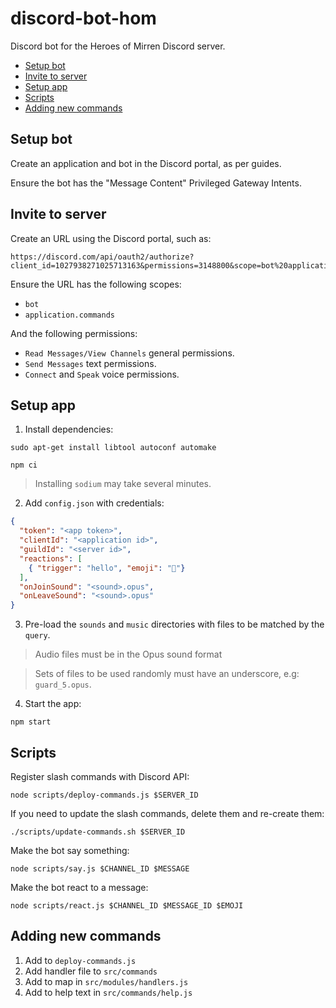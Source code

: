 # discord-bot-hom

Discord bot for the Heroes of Mirren Discord server.

* [Setup bot](#setup-bot)
* [Invite to server](#invite-to-server)
* [Setup app](#setup-app)
* [Scripts](#scripts)
* [Adding new commands](#adding-new-commands)


## Setup bot

Create an application and bot in the Discord portal, as per guides.

Ensure the bot has the "Message Content" Privileged Gateway Intents.


## Invite to server

Create an URL using the Discord portal, such as:

```
https://discord.com/api/oauth2/authorize?client_id=1027938271025713163&permissions=3148800&scope=bot%20applications.commands
```

Ensure the URL has the following scopes:

* `bot`
* `application.commands`

And the following permissions:

* `Read Messages/View Channels` general permissions.
* `Send Messages` text permissions.
* `Connect` and `Speak` voice permissions.


## Setup app

1. Install dependencies:

```
sudo apt-get install libtool autoconf automake
```

```
npm ci
```

> Installing `sodium` may take several minutes.

2. Add `config.json` with credentials:

```json
{
  "token": "<app token>",
  "clientId": "<application id>",
  "guildId": "<server id>",
  "reactions": [
    { "trigger": "hello", "emoji": "👋"}
  ],
  "onJoinSound": "<sound>.opus",
  "onLeaveSound": "<sound>.opus"
}
```

3. Pre-load the `sounds` and `music` directories with files to be matched by the `query`.

> Audio files must be in the Opus sound format

> Sets of files to be used randomly must have an underscore, e.g: `guard_5.opus`.

4. Start the app:

```
npm start
```


## Scripts

Register slash commands with Discord API:

```
node scripts/deploy-commands.js $SERVER_ID
```

If you need to update the slash commands, delete them and re-create them:

```
./scripts/update-commands.sh $SERVER_ID
```

Make the bot say something:

```
node scripts/say.js $CHANNEL_ID $MESSAGE
```

Make the bot react to a message:

```
node scripts/react.js $CHANNEL_ID $MESSAGE_ID $EMOJI
```


## Adding new commands

1. Add to `deploy-commands.js`
2. Add handler file to `src/commands`
3. Add to map in `src/modules/handlers.js`
4. Add to help text in `src/commands/help.js`
